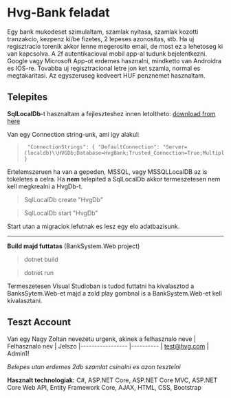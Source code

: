 
# Hvg-Bank feladat 

Egy bank mukodeset szimulaltam, szamlak nyitasa, szamlak kozotti tranzakcio, kezpenz ki/be fizetes, 2 lepeses azonositas, stb. Ha uj regisztracio torenik akkor lenne megerosito email, de most ez a lehetoseg ki van kapcsolva. A 2f autentikacioval mobil app-al tudunk bejelentkezni. Google vagy Microsoft App-ot erdemes hasznalni, mindketto van Androidra es IOS-re. Tovabba uj regisztracional letre jon ket szamla, normal es megtakaritasi. Az egyszeruseg kedveert HUF penznemet hasznaltam.

## Telepites
**SqlLocalDb**-t hasznaltam a fejleszteshez innen letoltheto: [download from here](https://download.microsoft.com/download/7/c/1/7c14e92e-bdcb-4f89-b7cf-93543e7112d1/SqlLocalDB.msi)

Van egy Connection string-unk, ami igy alakul:
>      "ConnectionStrings": { "DefaultConnection": "Server=(localdb)\\HVGDb;Database=HvgBank;Trusted_Connection=True;MultipleActiveResultSets=true" }


Ertelemszeruen ha van a gepeden, MSSQL, vagy MSSQLLocalDB az is tokeletes a celra. 
Ha **nem** telepited a SqlLocalDb akkor termeszetesen nem kell megkrealni a HvgDb-t.
>SqlLocalDb create "HvgDb"

>SqlLocalDb start "HvgDb"

Start utan a migraciok lefutnak es lesz egy elo adatbazisunk.



***
**Build majd futtatas** (BankSystem.Web project)
>dotnet build

>dotnet run

Termeszetesen Visual Studioban is tudod futtatni ha kivalasztod a BanksSytem.Web-et majd a zold play gombnal is a BankSystem.Web-et kell kivalasztani.

## Teszt Account
Van egy Nagy Zoltan nevezetu urgenk, akinek a felhasznalo neve
| Felhasznalo nev                 | Jelszo 
|-----------------	|----------
| test@hvg.com         | Admin1!

*Belepes utan erdemes 2db szamlat csinalni es azon tesztelni*



**Hasznalt technologiak:**
C#, ASP.NET Core, ASP.NET Core MVC, ASP.NET Core Web API, Entity Framework Core, AJAX, HTML, CSS, Bootstrap
